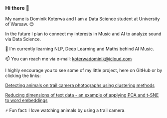 ### Hi there 👋

<!--
**dkoterwa/dkoterwa** is a ✨ _special_ ✨ repository because its `README.md` (this file) appears on your GitHub profile.

Here are some ideas to get you started:

- 🔭 I’m currently working on ...
- 🌱 I’m currently learning ...
- 👯 I’m looking to collaborate on ...
- 🤔 I’m looking for help with ...
- 💬 Ask me about ...
- 📫 How to reach me: ...
- 😄 Pronouns: ...
- ⚡ Fun fact: ...
-->

My name is Dominik Koterwa and I am a Data Science student at University of Warsaw. :blush:

In the future I plan to connect my interests in Music and AI to analyze sound via Data Science.

:seedling: I'm currently learning NLP, Deep Learning and Maths behind AI Music.

:mailbox: You can reach me via e-mail: koterwadominik@icloud.com

I highly encourage you to see some of my little project, here on GitHub or by clicking the links:

[Detecting animals on trail camera photographs using clustering methods](https://rpubs.com/dkoterwa/animals-detection-clustering)

[Reducing dimensions of text data - an example of applying PCA and t-SNE to word embeddings](https://github.com/dkoterwa/masters/blob/main/first%20semester/Unsupervised%20Learning/article_2/article.ipynb)

:zap: Fun fact: I love watching animals by using a trail camera.

